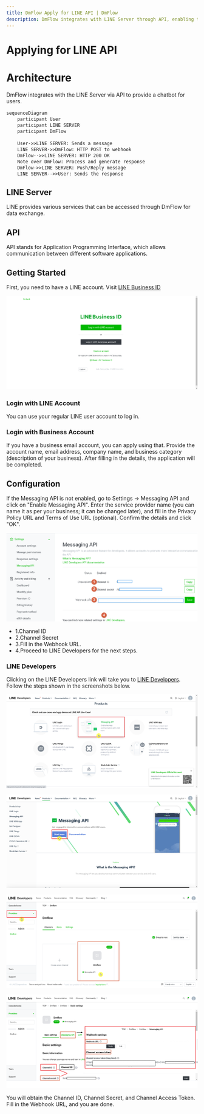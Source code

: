 ```yaml
---
title: DmFlow Apply for LINE API | DmFlow
description: DmFlow integrates with LINE Server through API, enabling the use of chatbots for users.
---
```


# Applying for LINE API

# Architecture
DmFlow integrates with the LINE Server via API to provide a chatbot for users.

``` mermaid
sequenceDiagram
    participant User
    participant LINE SERVER
    participant DmFlow

    User->>LINE SERVER: Sends a message
    LINE SERVER->>DmFlow: HTTP POST to webhook
    DmFlow-->>LINE SERVER: HTTP 200 OK
    Note over DmFlow: Process and generate response
    DmFlow->>LINE SERVER: Push/Reply message
    LINE SERVER-->>User: Sends the response
```

## LINE Server

LINE provides various services that can be accessed through DmFlow for data exchange.

## API

API stands for Application Programming Interface, which allows communication between different software applications.

## Getting Started
First, you need to have a LINE account. Visit [LINE Business ID](https://account.line.biz/login)

![DmFlow integrate with LINE](../../../../../../images/en/line-002.png "DmFlow integrate with LINE")

### Login with LINE Account
You can use your regular LINE user account to log in.

### Login with Business Account
If you have a business email account, you can apply using that. Provide the account name, email address, company name, and business category (description of your business). After filling in the details, the application will be completed.

## Configuration

If the Messaging API is not enabled, go to Settings -> Messaging API and click on "Enable Messaging API". Enter the service provider name (you can name it as per your business; it can be changed later), and fill in the Privacy Policy URL and Terms of Use URL (optional). Confirm the details and click "OK".

![DmFlow integrate with LINE](../../../../../../images/en/line-003.png "DmFlow integrate with LINE")

- 1.Channel ID
- 2.Channel Secret
- 3.Fill in the Webhook URL.
- 4.Proceed to LINE Developers for the next steps.

### LINE Developers

Clicking on the LINE Developers link will take you to [LINE Developers](https://developers.line.biz/en/). Follow the steps shown in the screenshots below.

![DmFlow integrate with LINE](../../../../../../images/en/line-004.png "DmFlow integrate with LINE")

![DmFlow integrate with LINE](../../../../../../images/en/line-005.png "DmFlow integrate with LINE")

![DmFlow integrate with LINE](../../../../../../images/en/line-006.png "DmFlow integrate with LINE")

![DmFlow integrate with LINE](../../../../../../images/en/line-007.png "DmFlow integrate with LINE")

You will obtain the Channel ID, Channel Secret, and Channel Access Token. Fill in the Webhook URL, and you are done.
